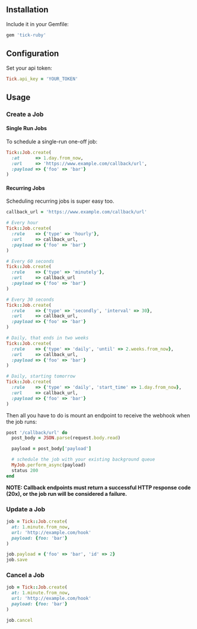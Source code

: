 
## Installation

Include it in your Gemfile:

```ruby
gem 'tick-ruby'
```

## Configuration

Set your api token:

```ruby
Tick.api_key = 'YOUR_TOKEN'
```

## Usage

### Create a Job

#### Single Run Jobs

To schedule a single-run one-off job:

```ruby
Tick::Job.create(
  :at      => 1.day.from_now,
  :url     => 'https://www.example.com/callback/url',
  :payload => {'foo' => 'bar'}
)
```

#### Recurring Jobs

Scheduling recurring jobs is super easy too.

```ruby
callback_url = 'https://www.example.com/callback/url'

# Every hour
Tick::Job.create(
  :rule    => {'type' => 'hourly'},
  :url     => callback_url,
  :payload => {'foo' => 'bar'}
)

# Every 60 seconds
Tick::Job.create(
  :rule    => {'type' => 'minutely'}, 
  :url     => callback_url
  :payload => {'foo' => 'bar'}
)

# Every 30 seconds
Tick::Job.create(
  :rule    => {'type' => 'secondly', 'interval' => 30},
  :url     => callback_url,
  :payload => {'foo' => 'bar'}
)

# Daily, that ends in two weeks
Tick::Job.create(
  :rule    => {'type' => 'daily', 'until' => 2.weeks.from_now},
  :url     => callback_url,
  :payload => {'foo' => 'bar'}
)

# Daily, starting tomorrow
Tick::Job.create(
  :rule    => {'type' => 'daily', 'start_time' => 1.day.from_now},
  :url     => callback_url,
  :payload => {'foo' => 'bar'}
)
```

Then all you have to do is mount an endpoint to receive the webhook when the job runs:

```ruby
post '/callback/url' do
  post_body = JSON.parse(request.body.read)

  payload = post_body['payload']

  # schedule the job with your existing background queue
  MyJob.perform_async(payload)
  status 200
end
```

**NOTE: Callback endpoints must return a successful HTTP response code (20x), or the job run will be considered a failure.**

### Update a Job

```ruby
job = Tick::Job.create(
  at: 1.minute.from_now,
  url: 'http://example.com/hook'
  payload: {foo: 'bar'}
)

job.payload = {'foo' => 'bar', 'id' => 2}
job.save
```

### Cancel a Job

```ruby
job = Tick::Job.create(
  at: 1.minute.from_now,
  url: 'http://example.com/hook'
  payload: {foo: 'bar'}
)

job.cancel
```
